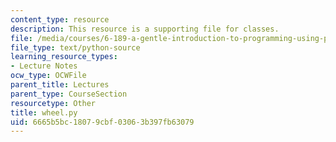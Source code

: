 ```yaml
---
content_type: resource
description: This resource is a supporting file for classes.
file: /media/courses/6-189-a-gentle-introduction-to-programming-using-python-january-iap-2011/6665b5bc18079cbf03063b397fb63079_wheel.py
file_type: text/python-source
learning_resource_types:
- Lecture Notes
ocw_type: OCWFile
parent_title: Lectures
parent_type: CourseSection
resourcetype: Other
title: wheel.py
uid: 6665b5bc-1807-9cbf-0306-3b397fb63079
---
```

